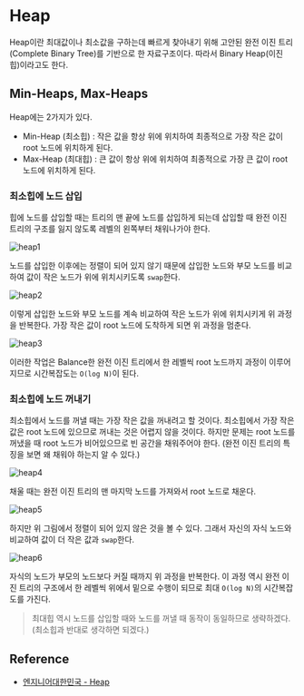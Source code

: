 # Heap

Heap이란 최대값이나 최소값을 구하는데 빠르게 찾아내기 위해 고안된 완전 이진 트리(Complete Binary Tree)를 기반으로 한 자료구조이다. 따라서 Binary Heap(이진 힙)이라고도 한다.

## Min-Heaps, Max-Heaps

Heap에는 2가지가 있다.

- Min-Heap (최소힙) : 작은 값을 항상 위에 위치하여 최종적으로 가장 작은 값이 root 노드에 위치하게 된다.
- Max-Heap (최대힙) : 큰 값이 항상 위에 위치하여 최종적으로 가장 큰 값이 root 노드에 위치하게 된다.

### 최소힙에 노드 삽입

힙에 노드를 삽입할 때는 트리의 맨 끝에 노드를 삽입하게 되는데 삽입할 때 완전 이진 트리의 구조를 잃지 않도록 레벨의 왼쪽부터 채워나가야 한다.

![heap1](https://user-images.githubusercontent.com/55525868/222426536-3c3f70eb-28f2-4e47-b9e3-3acacfd139fb.png)

노드를 삽입한 이후에는 정렬이 되어 있지 않기 때문에 삽입한 노드와 부모 노드를 비교하여 값이 작은 노드가 위에 위치시키도록 `swap`한다.

![heap2](https://user-images.githubusercontent.com/55525868/222426546-204a204b-64e0-4742-87ec-3ba826a58fde.png)

이렇게 삽입한 노드와 부모 노드를 계속 비교하여 작은 노드가 위에 위치시키게 위 과정을 반복한다. 가장 작은 값이 root 노드에 도착하게 되면 위 과정을 멈춘다.

![heap3](https://user-images.githubusercontent.com/55525868/222426560-0c8e9e8b-4847-4e66-b93d-2969e7777a7b.png)

이러한 작업은 Balance한 완전 이진 트리에서 한 레벨씩 root 노드까지 과정이 이루어지므로 시간복잡도는 `O(log N)`이 된다.

### 최소힙에 노드 꺼내기

최소힙에서 노드를 꺼낼 때는 가장 작은 값을 꺼내려고 할 것이다. 최소힙에서 가장 작은 값은 root 노드에 있으므로 꺼내는 것은 어렵지 않을 것이다. 하지만 문제는 root 노드를 꺼냈을 때 root 노드가 비어있으므로 빈 공간을 채워주어야 한다. (완전 이진 트리의 특징을 보면 왜 채워야 하는지 알 수 있다.)

![heap4](https://user-images.githubusercontent.com/55525868/222426650-9e3e8773-95b3-42a4-b622-bd7cb4433fe0.png)

채울 때는 완전 이진 트리의 맨 마지막 노드를 가져와서 root 노드로 채운다.

![heap5](https://user-images.githubusercontent.com/55525868/222426660-a3cde656-1230-4db1-9c90-2a9be09a70b3.png)

하지만 위 그림에서 정렬이 되어 있지 않은 것을 볼 수 있다. 그래서 자신의 자식 노드와 비교하여 값이 더 작은 값과 `swap`한다.

![heap6](https://user-images.githubusercontent.com/55525868/222426672-9978a268-2a52-45f8-825f-7f87df53619f.png)

자식의 노드가 부모의 노드보다 커질 때까지 위 과정을 반복한다. 이 과정 역시 완전 이진 트리의 구조에서 한 레벨씩 위에서 밑으로 수행이 되므로 최대 `O(log N)`의 시간복잡도를 가진다.

> 최대힙 역시 노드를 삽입할 때와 노드를 꺼낼 때 동작이 동일하므로 생략하겠다. (최소힙과 반대로 생각하면 되겠다.)

## Reference

- [엔지니어대한민국 - Heap]("https://www.youtube.com/watch?v=jfwjyJvbbBI")